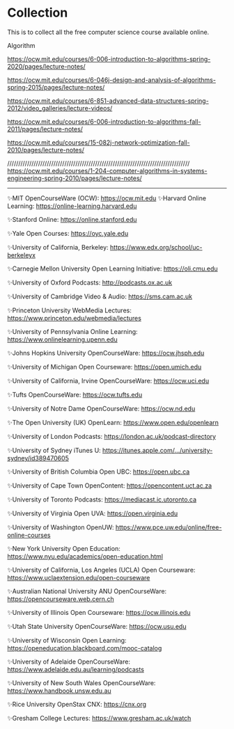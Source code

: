 # Collection


This is to collect all the free computer science course available online.


Algorithm

https://ocw.mit.edu/courses/6-006-introduction-to-algorithms-spring-2020/pages/lecture-notes/

https://ocw.mit.edu/courses/6-046j-design-and-analysis-of-algorithms-spring-2015/pages/lecture-notes/

https://ocw.mit.edu/courses/6-851-advanced-data-structures-spring-2012/video_galleries/lecture-videos/

https://ocw.mit.edu/courses/6-006-introduction-to-algorithms-fall-2011/pages/lecture-notes/

https://ocw.mit.edu/courses/15-082j-network-optimization-fall-2010/pages/lecture-notes/


///////////////////////////////////////////////////////////////////////////////////
https://ocw.mit.edu/courses/1-204-computer-algorithms-in-systems-engineering-spring-2010/pages/lecture-notes/
___________________________________________________________________________________

✨MIT OpenCourseWare (OCW): https://ocw.mit.edu
✨Harvard Online Learning: https://online-learning.harvard.edu

✨Stanford Online: https://online.stanford.edu

✨Yale Open Courses: https://oyc.yale.edu

✨University of California, Berkeley: https://www.edx.org/school/uc-berkeleyx

✨Carnegie Mellon University Open Learning Initiative: https://oli.cmu.edu

✨University of Oxford Podcasts: http://podcasts.ox.ac.uk

✨University of Cambridge Video & Audio: https://sms.cam.ac.uk

✨Princeton University WebMedia Lectures: https://www.princeton.edu/webmedia/lectures

✨University of Pennsylvania Online Learning: https://www.onlinelearning.upenn.edu

✨Johns Hopkins University OpenCourseWare: https://ocw.jhsph.edu

✨University of Michigan Open Courseware: https://open.umich.edu

✨University of California, Irvine OpenCourseWare: https://ocw.uci.edu

✨Tufts OpenCourseWare: https://ocw.tufts.edu

✨University of Notre Dame OpenCourseWare: https://ocw.nd.edu

✨The Open University (UK) OpenLearn: https://www.open.edu/openlearn

✨University of London Podcasts: https://london.ac.uk/podcast-directory

✨University of Sydney iTunes U: https://itunes.apple.com/.../university-sydney/id389470605

✨University of British Columbia Open UBC: https://open.ubc.ca

✨University of Cape Town OpenContent: https://opencontent.uct.ac.za

✨University of Toronto Podcasts: https://mediacast.ic.utoronto.ca

✨University of Virginia Open UVA: https://open.virginia.edu

✨University of Washington OpenUW: https://www.pce.uw.edu/online/free-online-courses

✨New York University Open Education: https://www.nyu.edu/academics/open-education.html

✨University of California, Los Angeles (UCLA) Open Courseware: https://www.uclaextension.edu/open-courseware

✨Australian National University ANU OpenCourseWare: https://opencourseware.web.cern.ch

✨University of Illinois Open Courseware: https://ocw.illinois.edu

✨Utah State University OpenCourseWare: https://ocw.usu.edu

✨University of Wisconsin Open Learning: https://openeducation.blackboard.com/mooc-catalog

✨University of Adelaide OpenCourseWare: https://www.adelaide.edu.au/learning/podcasts

✨University of New South Wales OpenCourseWare: https://www.handbook.unsw.edu.au

✨Rice University OpenStax CNX: https://cnx.org

✨Gresham College Lectures: https://www.gresham.ac.uk/watch
